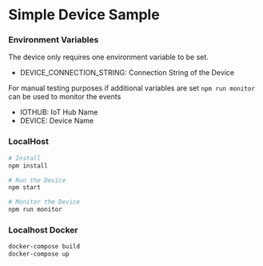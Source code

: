 # Simple Device Sample

### Environment Variables

The device only requires one environment variable to be set.

- DEVICE_CONNECTION_STRING: Connection String of the Device

For manual testing purposes if additional variables are set `npm run monitor` can be used to monitor the events

- IOTHUB: IoT Hub Name
- DEVICE: Device Name


### LocalHost 

```bash
# Install
npm install

# Run the Device
npm start

# Monitor the Device
npm run monitor

```


### Localhost Docker

```bash
docker-compose build
docker-compose up
```

